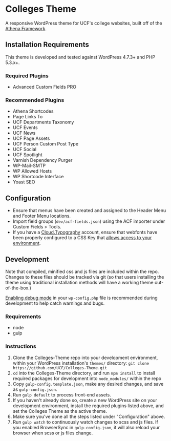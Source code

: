 # Colleges Theme

A responsive WordPress theme for UCF's college websites, built off of the [Athena Framework](https://github.com/UCF/Athena-Framework).


## Installation Requirements

This theme is developed and tested against WordPress 4.7.3+ and PHP 5.3.x+.

### Required Plugins
* Advanced Custom Fields PRO

### Recommended Plugins
* Athena Shortcodes
* Page Links To
* UCF Departments Taxonomy
* UCF Events
* UCF News
* UCF Page Assets
* UCF Person Custom Post Type
* UCF Social
* UCF Spotlight
* Varnish Dependency Purger
* WP-Mail-SMTP
* WP Allowed Hosts
* WP Shortcode Interface
* Yoast SEO


## Configuration
* Ensure that menus have been created and assigned to the Header Menu and Footer Menu locations.
* Import field groups (`dev/acf-fields.json`) using the ACF importer under Custom Fields > Tools.
* If you have a [Cloud.Typography](https://www.typography.com/cloud/welcome/) account, ensure that webfonts have been properly configured to a CSS Key that [allows access to your environment](https://dashboard.typography.com/user-guide/managing-domains).


## Development

Note that compiled, minified css and js files are included within the repo.  Changes to these files should be tracked via git (so that users installing the theme using traditional installation methods will have a working theme out-of-the-box.)

[Enabling debug mode](https://codex.wordpress.org/Debugging_in_WordPress) in your `wp-config.php` file is recommended during development to help catch warnings and bugs.

### Requirements
* node
* gulp

### Instructions
1. Clone the Colleges-Theme repo into your development environment, within your WordPress installation's `themes/` directory: `git clone https://github.com/UCF/Colleges-Theme.git`
2. `cd` into the Colleges-Theme directory, and run `npm install` to install required packages for development into `node_modules/` within the repo
3. Copy `gulp-config.template.json`, make any desired changes, and save as `gulp-config.json`.
3. Run `gulp default` to process front-end assets.
4. If you haven't already done so, create a new WordPress site on your development environment, install the required plugins listed above, and set the Colleges Theme as the active theme.
5. Make sure you've done all the steps listed under "Configuration" above.
6. Run `gulp watch` to continuously watch changes to scss and js files.  If you enabled BrowserSync in `gulp-config.json`, it will also reload your browser when scss or js files change.
